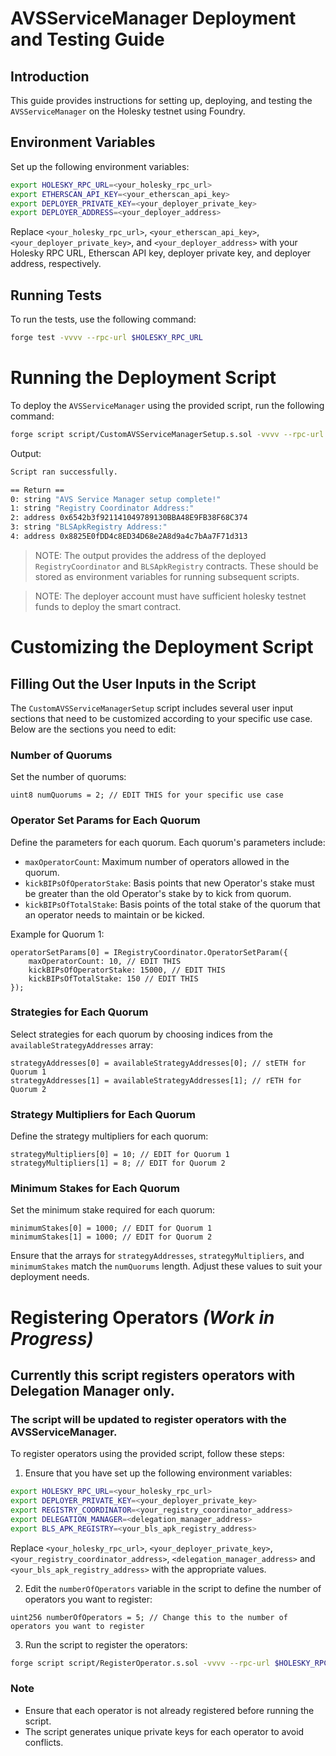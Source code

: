 # AVSServiceManager Deployment and Testing Guide

## Introduction

This guide provides instructions for setting up, deploying, and testing the `AVSServiceManager` on the Holesky testnet using Foundry.

## Environment Variables

Set up the following environment variables:

```sh
export HOLESKY_RPC_URL=<your_holesky_rpc_url>
export ETHERSCAN_API_KEY=<your_etherscan_api_key>
export DEPLOYER_PRIVATE_KEY=<your_deployer_private_key>
export DEPLOYER_ADDRESS=<your_deployer_address>
```

Replace `<your_holesky_rpc_url>`, `<your_etherscan_api_key>`, `<your_deployer_private_key>`, and `<your_deployer_address>` with your Holesky RPC URL, Etherscan API key, deployer private key, and deployer address, respectively.

## Running Tests

To run the tests, use the following command:

```sh
forge test -vvvv --rpc-url $HOLESKY_RPC_URL
```

# Running the Deployment Script

To deploy the `AVSServiceManager` using the provided script, run the following command:

```sh
forge script script/CustomAVSServiceManagerSetup.s.sol -vvvv --rpc-url $HOLESKY_RPC_URL --via-ir --legacy
```

Output:

```sh
Script ran successfully.

== Return ==
0: string "AVS Service Manager setup complete!"
1: string "Registry Coordinator Address:"
2: address 0x6542b3f921141049789130BBA48E9FB38F68C374
3: string "BLSApkRegistry Address:"
4: address 0x8825E0fDD4c8ED34D68e2A8d9a4c7bAa7F71d313
```

> NOTE: The output provides the address of the deployed `RegistryCoordinator` and `BLSApkRegistry` contracts. These should be stored as environment variables for running subsequent scripts.

> NOTE: The deployer account must have sufficient holesky testnet funds to deploy the smart contract.

# Customizing the Deployment Script

## Filling Out the User Inputs in the Script

The `CustomAVSServiceManagerSetup` script includes several user input sections that need to be customized according to your specific use case. Below are the sections you need to edit:

### Number of Quorums

Set the number of quorums:

```solidity
uint8 numQuorums = 2; // EDIT THIS for your specific use case
```

### Operator Set Params for Each Quorum

Define the parameters for each quorum. Each quorum's parameters include:

- `maxOperatorCount`: Maximum number of operators allowed in the quorum.
- `kickBIPsOfOperatorStake`: Basis points that new Operator's stake must be greater than the old Operator's stake by to kick from quorum.
- `kickBIPsOfTotalStake`: Basis points of the total stake of the quorum that an operator needs to maintain or be kicked.

Example for Quorum 1:

```solidity
operatorSetParams[0] = IRegistryCoordinator.OperatorSetParam({
    maxOperatorCount: 10, // EDIT THIS
    kickBIPsOfOperatorStake: 15000, // EDIT THIS
    kickBIPsOfTotalStake: 150 // EDIT THIS
});
```

### Strategies for Each Quorum

Select strategies for each quorum by choosing indices from the `availableStrategyAddresses` array:

```solidity
strategyAddresses[0] = availableStrategyAddresses[0]; // stETH for Quorum 1
strategyAddresses[1] = availableStrategyAddresses[1]; // rETH for Quorum 2
```

### Strategy Multipliers for Each Quorum

Define the strategy multipliers for each quorum:

```solidity
strategyMultipliers[0] = 10; // EDIT for Quorum 1
strategyMultipliers[1] = 8; // EDIT for Quorum 2
```

### Minimum Stakes for Each Quorum

Set the minimum stake required for each quorum:

```solidity
minimumStakes[0] = 1000; // EDIT for Quorum 1
minimumStakes[1] = 1000; // EDIT for Quorum 2
```

Ensure that the arrays for `strategyAddresses`, `strategyMultipliers`, and `minimumStakes` match the `numQuorums` length. Adjust these values to suit your deployment needs.

# Registering Operators _(Work in Progress)_

## Currently this script registers operators with Delegation Manager only.

### The script will be updated to register operators with the AVSServiceManager.

To register operators using the provided script, follow these steps:

1. Ensure that you have set up the following environment variables:

```sh
export HOLESKY_RPC_URL=<your_holesky_rpc_url>
export DEPLOYER_PRIVATE_KEY=<your_deployer_private_key>
export REGISTRY_COORDINATOR=<your_registry_coordinator_address>
export DELEGATION_MANAGER=<delegation_manager_address>
export BLS_APK_REGISTRY=<your_bls_apk_registry_address>
```

Replace `<your_holesky_rpc_url>`, `<your_deployer_private_key>`, `<your_registry_coordinator_address>`, `<delegation_manager_address>` and `<your_bls_apk_registry_address>` with the appropriate values.

2. Edit the `numberOfOperators` variable in the script to define the number of operators you want to register:

```solidity
uint256 numberOfOperators = 5; // Change this to the number of operators you want to register
```

3. Run the script to register the operators:

```sh
forge script script/RegisterOperator.s.sol -vvvv --rpc-url $HOLESKY_RPC_URL --via-ir --legacy
```

### Note

- Ensure that each operator is not already registered before running the script.
- The script generates unique private keys for each operator to avoid conflicts.
